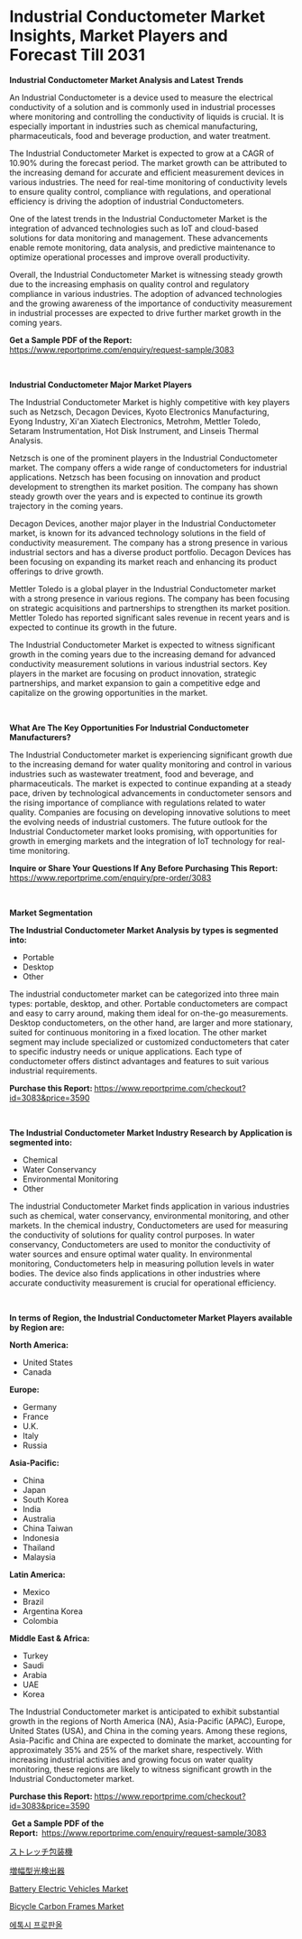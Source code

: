 <p><h1>Industrial Conductometer Market Insights, Market Players and Forecast Till 2031</h1></p><p><strong>Industrial Conductometer Market Analysis and Latest Trends</strong></p>
<p><p>An Industrial Conductometer is a device used to measure the electrical conductivity of a solution and is commonly used in industrial processes where monitoring and controlling the conductivity of liquids is crucial. It is especially important in industries such as chemical manufacturing, pharmaceuticals, food and beverage production, and water treatment.</p><p>The Industrial Conductometer Market is expected to grow at a CAGR of 10.90% during the forecast period. The market growth can be attributed to the increasing demand for accurate and efficient measurement devices in various industries. The need for real-time monitoring of conductivity levels to ensure quality control, compliance with regulations, and operational efficiency is driving the adoption of industrial Conductometers.</p><p>One of the latest trends in the Industrial Conductometer Market is the integration of advanced technologies such as IoT and cloud-based solutions for data monitoring and management. These advancements enable remote monitoring, data analysis, and predictive maintenance to optimize operational processes and improve overall productivity.</p><p>Overall, the Industrial Conductometer Market is witnessing steady growth due to the increasing emphasis on quality control and regulatory compliance in various industries. The adoption of advanced technologies and the growing awareness of the importance of conductivity measurement in industrial processes are expected to drive further market growth in the coming years.</p></p>
<p><strong>Get a Sample PDF of the Report:&nbsp;</strong> <a href="https://www.reportprime.com/enquiry/request-sample/3083">https://www.reportprime.com/enquiry/request-sample/3083</a></p>
<p>&nbsp;</p>
<p><strong>Industrial Conductometer Major Market Players</strong></p>
<p><p>The Industrial Conductometer Market is highly competitive with key players such as Netzsch, Decagon Devices, Kyoto Electronics Manufacturing, Eyong Industry, Xi'an Xiatech Electronics, Metrohm, Mettler Toledo, Setaram Instrumentation, Hot Disk Instrument, and Linseis Thermal Analysis. </p><p>Netzsch is one of the prominent players in the Industrial Conductometer market. The company offers a wide range of conductometers for industrial applications. Netzsch has been focusing on innovation and product development to strengthen its market position. The company has shown steady growth over the years and is expected to continue its growth trajectory in the coming years.</p><p>Decagon Devices, another major player in the Industrial Conductometer market, is known for its advanced technology solutions in the field of conductivity measurement. The company has a strong presence in various industrial sectors and has a diverse product portfolio. Decagon Devices has been focusing on expanding its market reach and enhancing its product offerings to drive growth.</p><p>Mettler Toledo is a global player in the Industrial Conductometer market with a strong presence in various regions. The company has been focusing on strategic acquisitions and partnerships to strengthen its market position. Mettler Toledo has reported significant sales revenue in recent years and is expected to continue its growth in the future.</p><p>The Industrial Conductometer Market is expected to witness significant growth in the coming years due to the increasing demand for advanced conductivity measurement solutions in various industrial sectors. Key players in the market are focusing on product innovation, strategic partnerships, and market expansion to gain a competitive edge and capitalize on the growing opportunities in the market.</p></p>
<p>&nbsp;</p>
<p><strong>What Are The Key Opportunities For Industrial Conductometer Manufacturers?</strong></p>
<p><p>The Industrial Conductometer market is experiencing significant growth due to the increasing demand for water quality monitoring and control in various industries such as wastewater treatment, food and beverage, and pharmaceuticals. The market is expected to continue expanding at a steady pace, driven by technological advancements in conductometer sensors and the rising importance of compliance with regulations related to water quality. Companies are focusing on developing innovative solutions to meet the evolving needs of industrial customers. The future outlook for the Industrial Conductometer market looks promising, with opportunities for growth in emerging markets and the integration of IoT technology for real-time monitoring.</p></p>
<p><strong>Inquire or Share Your Questions If Any Before Purchasing This Report:</strong> <a href="https://www.reportprime.com/enquiry/pre-order/3083">https://www.reportprime.com/enquiry/pre-order/3083</a></p>
<p>&nbsp;</p>
<p><strong>Market Segmentation</strong></p>
<p><strong>The Industrial Conductometer Market Analysis by types is segmented into:</strong></p>
<p><ul><li>Portable</li><li>Desktop</li><li>Other</li></ul></p>
<p><p>The industrial conductometer market can be categorized into three main types: portable, desktop, and other. Portable conductometers are compact and easy to carry around, making them ideal for on-the-go measurements. Desktop conductometers, on the other hand, are larger and more stationary, suited for continuous monitoring in a fixed location. The other market segment may include specialized or customized conductometers that cater to specific industry needs or unique applications. Each type of conductometer offers distinct advantages and features to suit various industrial requirements.</p></p>
<p><strong>Purchase this Report:&nbsp;</strong><a href="https://www.reportprime.com/checkout?id=3083&price=3590">https://www.reportprime.com/checkout?id=3083&price=3590</a></p>
<p>&nbsp;</p>
<p><strong>The Industrial Conductometer Market Industry Research by Application is segmented into:</strong></p>
<p><ul><li>Chemical</li><li>Water Conservancy</li><li>Environmental Monitoring</li><li>Other</li></ul></p>
<p><p>The industrial Conductometer Market finds application in various industries such as chemical, water conservancy, environmental monitoring, and other markets. In the chemical industry, Conductometers are used for measuring the conductivity of solutions for quality control purposes. In water conservancy, Conductometers are used to monitor the conductivity of water sources and ensure optimal water quality. In environmental monitoring, Conductometers help in measuring pollution levels in water bodies. The device also finds applications in other industries where accurate conductivity measurement is crucial for operational efficiency.</p></p>
<p>&nbsp;</p>
<p><strong>In terms of Region, the Industrial Conductometer Market Players available by Region are:</strong></p>
<p>
    <p> <strong> North America: </strong>
        <ul>
            <li>United States</li>
            <li>Canada</li>
        </ul>
        </p> 
    <p> <strong> Europe: </strong>
        <ul>
            <li>Germany</li>
            <li>France</li>
            <li>U.K.</li>
            <li>Italy</li>
            <li>Russia</li>
        </ul>
        </p> 
    <p> <strong> Asia-Pacific: </strong>
        <ul>
            <li>China</li>
            <li>Japan</li>
            <li>South Korea</li>
            <li>India</li>
            <li>Australia</li>
            <li>China Taiwan</li>
            <li>Indonesia</li>
            <li>Thailand</li>
            <li>Malaysia</li>
        </ul>
        </p> 
    <p> <strong> Latin America: </strong>
        <ul>
            <li>Mexico</li>
            <li>Brazil</li>
            <li>Argentina Korea</li>
            <li>Colombia</li>
        </ul>
        </p> 
    <p> <strong> Middle East & Africa: </strong>
        <ul>
            <li>Turkey</li>
            <li>Saudi</li>
            <li>Arabia</li>
            <li>UAE</li>
            <li>Korea</li>
        </ul>
    </p>
    </p>
<p><p>The Industrial Conductometer market is anticipated to exhibit substantial growth in the regions of North America (NA), Asia-Pacific (APAC), Europe, United States (USA), and China in the coming years. Among these regions, Asia-Pacific and China are expected to dominate the market, accounting for approximately 35% and 25% of the market share, respectively. With increasing industrial activities and growing focus on water quality monitoring, these regions are likely to witness significant growth in the Industrial Conductometer market.</p></p>
<p><strong>Purchase this Report: </strong><a href="https://www.reportprime.com/checkout?id=3083&price=3590">https://www.reportprime.com/checkout?id=3083&price=3590</a></p>
<p>&nbsp;<strong>Get a Sample PDF of the Report:&nbsp;&nbsp;</strong><a href="https://www.reportprime.com/enquiry/request-sample/3083">https://www.reportprime.com/enquiry/request-sample/3083</a></p>
<p><strong></strong></p>
<p><p><a href="https://github.com/dadanedu33/Market-Research-Report-List-1/blob/main/875311913050.md">ストレッチ包装機</a></p><p><a href="https://github.com/ihabdkwlxs948/Market-Research-Report-List-1/blob/main/512689313049.md">増幅型光検出器</a></p><p><a href="https://issuu.com/reportprime-2/docs/battery-electric-vehicles-market-size-2030.pptx">Battery Electric Vehicles Market</a></p><p><a href="https://issuu.com/reportprime-2/docs/bicycle-carbon-frames-market-size-2030.pptx">Bicycle Carbon Frames Market</a></p><p><a href="https://github.com/hxzi07639916/Market-Research-Report-List-1/blob/main/884404712023.md">에톡시 프로판올</a></p></p>